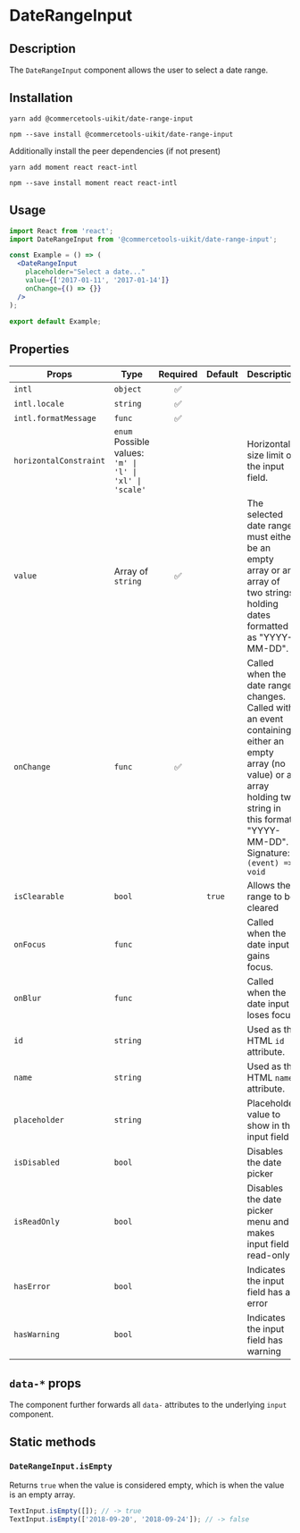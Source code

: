 <!-- THIS IS AN AUTOGENERATED FILE. DO NOT EDIT THIS FILE DIRECTLY. -->
<!-- This file is created by the `yarn generate-readme` script. -->

# DateRangeInput

## Description

The `DateRangeInput` component allows the user to select a date range.

## Installation

```
yarn add @commercetools-uikit/date-range-input
```

```
npm --save install @commercetools-uikit/date-range-input
```

Additionally install the peer dependencies (if not present)

```
yarn add moment react react-intl
```

```
npm --save install moment react react-intl
```

## Usage

```jsx
import React from 'react';
import DateRangeInput from '@commercetools-uikit/date-range-input';

const Example = () => (
  <DateRangeInput
    placeholder="Select a date..."
    value={['2017-01-11', '2017-01-14']}
    onChange={() => {}}
  />
);

export default Example;
```

## Properties

| Props                  | Type                                                          | Required | Default | Description                                                                                                                                                                                          |
| ---------------------- | ------------------------------------------------------------- | :------: | ------- | ---------------------------------------------------------------------------------------------------------------------------------------------------------------------------------------------------- |
| `intl`                 | `object`                                                      |    ✅    |         |                                                                                                                                                                                                      |
| `intl.locale`          | `string`                                                      |    ✅    |         |                                                                                                                                                                                                      |
| `intl.formatMessage`   | `func`                                                        |    ✅    |         |                                                                                                                                                                                                      |
| `horizontalConstraint` | `enum`<br>Possible values:<br>`'m' \| 'l' \| 'xl' \| 'scale'` |          |         | Horizontal size limit of the input field.                                                                                                                                                            |
| `value`                | Array of `string`                                             |    ✅    |         | The selected date range, must either be an empty array or an array of two strings holding dates formatted as "YYYY-MM-DD".                                                                           |
| `onChange`             | `func`                                                        |    ✅    |         | Called when the date range changes. Called with an event containing either an empty array (no value) or an array holding two string in this format: "YYYY-MM-DD".<br /> Signature: `(event) => void` |
| `isClearable`          | `bool`                                                        |          | `true`  | Allows the range to be cleared                                                                                                                                                                       |
| `onFocus`              | `func`                                                        |          |         | Called when the date input gains focus.                                                                                                                                                              |
| `onBlur`               | `func`                                                        |          |         | Called when the date input loses focus.                                                                                                                                                              |
| `id`                   | `string`                                                      |          |         | Used as the HTML `id` attribute.                                                                                                                                                                     |
| `name`                 | `string`                                                      |          |         | Used as the HTML `name` attribute.                                                                                                                                                                   |
| `placeholder`          | `string`                                                      |          |         | Placeholder value to show in the input field                                                                                                                                                         |
| `isDisabled`           | `bool`                                                        |          |         | Disables the date picker                                                                                                                                                                             |
| `isReadOnly`           | `bool`                                                        |          |         | Disables the date picker menu and makes input field read-only                                                                                                                                        |
| `hasError`             | `bool`                                                        |          |         | Indicates the input field has an error                                                                                                                                                               |
| `hasWarning`           | `bool`                                                        |          |         | Indicates the input field has warning                                                                                                                                                                |

## `data-*` props

The component further forwards all `data-` attributes to the underlying `input` component.

## Static methods

### `DateRangeInput.isEmpty`

Returns `true` when the value is considered empty, which is when the value is an empty array.

```js
TextInput.isEmpty([]); // -> true
TextInput.isEmpty(['2018-09-20', '2018-09-24']); // -> false
```
